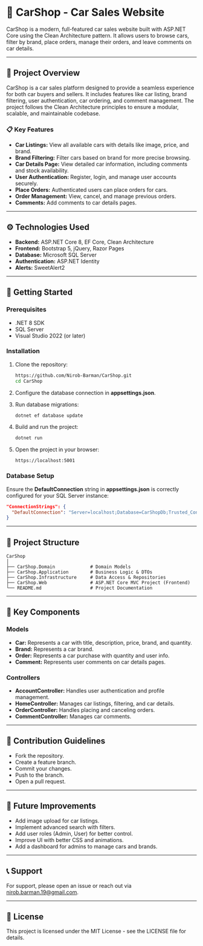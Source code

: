 ﻿# 🚗 CarShop - Car Sales Website

CarShop is a modern, full-featured car sales website built with ASP.NET Core using the Clean Architecture pattern. It allows users to browse cars, filter by brand, place orders, manage their orders, and leave comments on car details.

---

## 📝 Project Overview

CarShop is a car sales platform designed to provide a seamless experience for both car buyers and sellers. It includes features like car listing, brand filtering, user authentication, car ordering, and comment management. The project follows the Clean Architecture principles to ensure a modular, scalable, and maintainable codebase.

### 📋 Key Features

* **Car Listings:** View all available cars with details like image, price, and brand.
* **Brand Filtering:** Filter cars based on brand for more precise browsing.
* **Car Details Page:** View detailed car information, including comments and stock availability.
* **User Authentication:** Register, login, and manage user accounts securely.
* **Place Orders:** Authenticated users can place orders for cars.
* **Order Management:** View, cancel, and manage previous orders.
* **Comments:** Add comments to car details pages.

---

## ⚙️ Technologies Used

* **Backend:** ASP.NET Core 8, EF Core, Clean Architecture
* **Frontend:** Bootstrap 5, jQuery, Razor Pages
* **Database:** Microsoft SQL Server
* **Authentication:** ASP.NET Identity
* **Alerts:** SweetAlert2

---

## 🚀 Getting Started

### Prerequisites

* .NET 8 SDK
* SQL Server
* Visual Studio 2022 (or later)

### Installation

1. Clone the repository:

   ```bash
   https://github.com/Nirob-Barman/CarShop.git
   cd CarShop
   ```
2. Configure the database connection in **appsettings.json**.
3. Run database migrations:

   ```bash
   dotnet ef database update
   ```
4. Build and run the project:

   ```bash
   dotnet run
   ```
5. Open the project in your browser:

   ```
   https://localhost:5001
   ```

### Database Setup

Ensure the **DefaultConnection** string in **appsettings.json** is correctly configured for your SQL Server instance:

```json
"ConnectionStrings": {
  "DefaultConnection": "Server=localhost;Database=CarShopDb;Trusted_Connection=True;MultipleActiveResultSets=true"
}
```

---

## 📂 Project Structure

```
CarShop
│
├── CarShop.Domain             # Domain Models
├── CarShop.Application        # Business Logic & DTOs
├── CarShop.Infrastructure     # Data Access & Repositories
├── CarShop.Web                # ASP.NET Core MVC Project (Frontend)
└── README.md                  # Project Documentation
```

---

## 🔧 Key Components

### Models

* **Car:** Represents a car with title, description, price, brand, and quantity.
* **Brand:** Represents a car brand.
* **Order:** Represents a car purchase with quantity and user info.
* **Comment:** Represents user comments on car details pages.

### Controllers

* **AccountController:** Handles user authentication and profile management.
* **HomeController:** Manages car listings, filtering, and car details.
* **OrderController:** Handles placing and canceling orders.
* **CommentController:** Manages car comments.

---

## 🤝 Contribution Guidelines

* Fork the repository.
* Create a feature branch.
* Commit your changes.
* Push to the branch.
* Open a pull request.

---

## 📅 Future Improvements

* Add image upload for car listings.
* Implement advanced search with filters.
* Add user roles (Admin, User) for better control.
* Improve UI with better CSS and animations.
* Add a dashboard for admins to manage cars and brands.

---

## 📞 Support

For support, please open an issue or reach out via [nirob.barman.19@gmail.com](mailto:nirob.barman.19@gmail.com).

---

## 📜 License

This project is licensed under the MIT License - see the LICENSE file for details.
